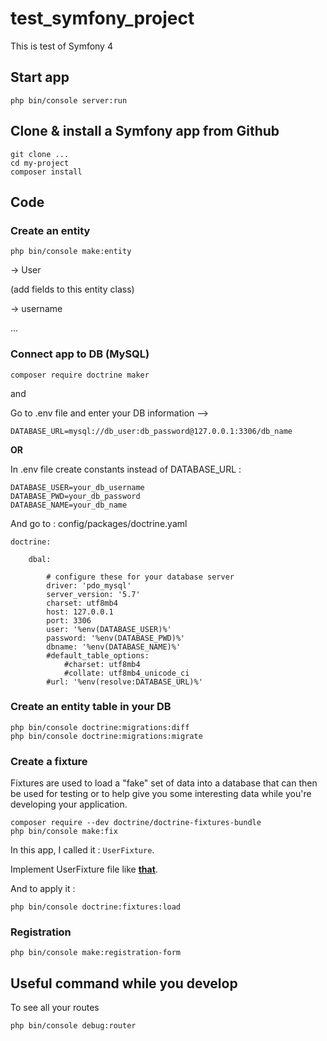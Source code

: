 # test_symfony_project
This is test of Symfony 4

## Start app
```
php bin/console server:run
```

## Clone & install a Symfony app from Github
```
git clone ...
cd my-project
composer install
```

## Code
### Create an entity
```
php bin/console make:entity
```

-> User

(add fields to this entity class)

-> username 

...

### Connect app to DB (MySQL) 
```
composer require doctrine maker
```

and 

Go to .env file and enter your DB information --> 

    DATABASE_URL=mysql://db_user:db_password@127.0.0.1:3306/db_name

**OR**

In .env file create constants instead of DATABASE_URL :

    DATABASE_USER=your_db_username
    DATABASE_PWD=your_db_password
    DATABASE_NAME=your_db_name

And go to : config/packages/doctrine.yaml

    doctrine:

        dbal:

            # configure these for your database server
            driver: 'pdo_mysql'
            server_version: '5.7'
            charset: utf8mb4
            host: 127.0.0.1
            port: 3306
            user: '%env(DATABASE_USER)%'
            password: '%env(DATABASE_PWD)%'
            dbname: '%env(DATABASE_NAME)%'
            #default_table_options:
                #charset: utf8mb4
                #collate: utf8mb4_unicode_ci           
            #url: '%env(resolve:DATABASE_URL)%'

### Create an entity table in your DB

```
php bin/console doctrine:migrations:diff
php bin/console doctrine:migrations:migrate
```

### Create a fixture
Fixtures are used to load a "fake" set of data into a database that can then be used for testing or to help give you some interesting data while you're developing your application.
```
composer require --dev doctrine/doctrine-fixtures-bundle
php bin/console make:fix
```
In this app, I called it : `UserFixture`.

Implement UserFixture file like **[that](https://github.com/willouDeWallStreet/test_symfony_project/blob/master/src/DataFixtures/UserFixture.php)**.

And to apply it :
```
php bin/console doctrine:fixtures:load
```

### Registration
```
php bin/console make:registration-form
```

## Useful command while you develop
To see all your routes 
```
php bin/console debug:router
```